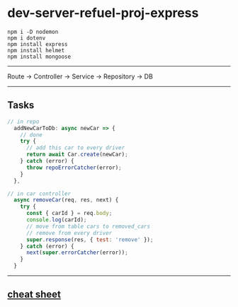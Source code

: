 # dev-server-refuel-proj-express

```code
npm i -D nodemon
npm i dotenv
npm install express
npm install helmet
npm install mongoose
```

---

Route -> Controller -> Service -> Repository -> DB

---

## Tasks

```js
// in repo
  addNewCarToDb: async newCar => {
    // done
    try {
      // add this car to every driver
      return await Car.create(newCar);
    } catch (error) {
      throw repoErrorCatcher(error);
    }
  },
```

```js
// in car controller
  async removeCar(req, res, next) {
    try {
      const { carId } = req.body;
      console.log(carId);
      // move from table cars to removed_cars
      // remove from every driver
      super.response(res, { test: 'remove' });
    } catch (error) {
      next(super.errorCatcher(error));
    }
  }
```

---

## [cheat sheet](https://github.com/xdpiqbx/goit-node-js-homeworks/tree/02-express)
